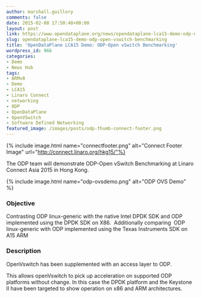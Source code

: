 ```yaml
---
author: marshall.guillory
comments: false
date: 2015-02-08 17:50:48+00:00
layout: post
link: https://www.opendataplane.org/news/opendataplane-lca15-demo-odp-open-vswitch-benchmarking/
slug: opendataplane-lca15-demo-odp-open-vswitch-benchmarking
title: 'OpenDataPlane LCA15 Demo: ODP-Open vSwitch Benchmarking'
wordpress_id: 966
categories:
- Demo
- News Hub
tags:
- ARMv8
- Demo
- LCA15
- Linaro Connect
- networking
- ODP
- OpenDataPlane
- OpenVSwitch
- Software Defined Networking
featured_image: /images/posts/odp-thumb-connect-footer.png
---
```

{% include image.html name="connectfooter.png" alt="Connect Footer Image" url="http://connect.linaro.org/hkg15/"%}

The ODP team will demonstrate ODP-Open vSwitch Benchmarking at Linaro Connect Asia 2015 in Hong Kong.

{% include image.html name="odp-ovsdemo.png" alt="ODP OVS Demo" %}

### Objective


Contrasting ODP linux-generic with the native Intel DPDK SDK and ODP implemented using the DPDK SDK on X86.  Additionally comparing  ODP linux-generic with ODP implemented using the Texas Instruments SDK on A15 ARM


### Description


OpenVswitch has been supplemented with an access layer to ODP.

This allows openVswitch to pick up acceleration on supported ODP platforms without change. In this case the DPDK platform and the Keystone II have been targeted to show operation on x86 and ARM architectures.

